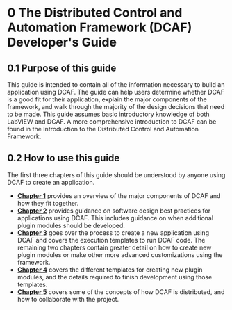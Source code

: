 # 0	The Distributed Control and Automation Framework (DCAF)  Developer's Guide

## 0.1	Purpose of this guide

This guide is intended to contain all of the information necessary to build an application using DCAF. The guide can help users determine whether DCAF is a good fit for their application, explain the major components of the framework, and walk through the majority of the design decisions that need to be made.
This guide assumes basic introductory knowledge of both LabVIEW and DCAF. A more comprehensive introduction to DCAF can be found in the Introduction to the Distributed Control and Automation Framework.

## 0.2	How to use this guide

The first three chapters of this guide should be understood by anyone using DCAF to create an application.

* [**Chapter 1**](ch1_Component%20Overview.md) provides an overview of the major components of DCAF and how they fit together.
* [**Chapter 2**](ch2_Application%20Design.md) provides guidance on software design best practices for applications using DCAF. This includes guidance on when additional plugin modules should be developed.
* [**Chapter 3**](ch3_Creating%20a%20new%20Application.md) goes over the process to create a new application using DCAF and covers the execution templates to run DCAF code.
The remaining two chapters contain greater detail on how to create new plugin modules or make other more advanced customizations using the framework.
* [**Chapter 4**](ch4_Creating%20Modules.md) covers the different templates for creating new plugin modules, and the details required to finish development using those templates.
* [**Chapter 5**](ch5_Collaboration.md) covers some of the concepts of how DCAF is distributed, and how to collaborate with the project.
